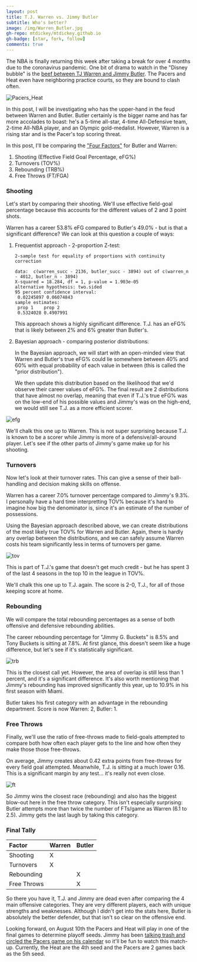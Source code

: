 ```yaml
---
layout: post
title: T.J. Warren vs. Jimmy Butler
subtitle: Who's better?
image: /img/Warren_Butler.jpg
gh-repo: mtdickey/mtdickey.github.io
gh-badge: [star, fork, follow]
comments: true
---
```


The NBA is finally returning this week after taking a break for over 4 months due to the coronavirus pandemic.  One bit of drama to watch in the "Disney bubble" is the [beef between TJ Warren and Jimmy Butler](https://www.sbnation.com/nba/2020/1/8/21057795/jimmy-butler-vs-tj-warren-ejection-miami-heat-indiana-pacers-fight-trash-kisses).  The Pacers and Heat even have neighboring practice courts, so they are bound to clash often.

![Pacers_Heat](https://raw.githubusercontent.com/mtdickey/mtdickey.github.io/master/img/Pacers_Heat.jpg)

In this post, I will be investigating who has the upper-hand in the feud between Warren and Butler.  Butler certainly is the bigger name and has far more accolades to boast: he's a 5-time all-star, 4-time All-Defensive team, 2-time All-NBA player, and an Olympic gold-medalist.  However, Warren is a rising star and is the Pacer's top scoring threat.

In this post, I'll be comparing the ["Four Factors"](https://www.basketball-reference.com/about/factors.html) for Butler and Warren:
  1. Shooting (Effective Field Goal Percentage, eFG%)
  2. Turnovers (TOV%)
  3. Rebounding (TRB%)
  4. Free Throws (FT/FGA)

### Shooting

Let's start by comparing their shooting.  We'll use effective field-goal percentage because this accounts for the different values of 2 and 3 point shots.

Warren has a career 53.8% eFG compared to Butler's 49.0% - but is that a significant difference?  We can look at this question a couple of ways:

 1. Frequentist approach - 2-proportion Z-test:
    
	```
	2-sample test for equality of proportions with continuity correction
	
	data:  c(warren_succ - 2136, butler_succ - 3894) out of c(warren_n - 4012, butler_n - 3894)
	X-squared = 18.284, df = 1, p-value = 1.903e-05
	alternative hypothesis: two.sided
	95 percent confidence interval:
	 0.02245897 0.06074843
	sample estimates:
	 prop 1    prop 2 
	 0.5324028 0.4907991 
	```
	
	This approach shows a highly significant difference.  T.J. has an eFG% that is likely between 2% and 6% greater than Butler's.
	
 2. Bayesian approach - comparing posterior distributions:
	
	In the Bayesian approach, we will start with an open-minded view that Warren and Butler's true eFG% could lie somewhere between 40% and 60% with equal probability of each value in between (this is called the "prior distribution").
	
	We then update this distribution based on the likelihood that we'd observe their career values of eFG%.  The final result are 2 distributions that have almost no overlap, meaning that even if T.J.'s true eFG% was on the low-end of his possible values and Jimmy's was on the high-end, we would still see T.J. as a more efficient scorer.

![efg](https://raw.githubusercontent.com/mtdickey/mtdickey.github.io/master/img/Warren_Butler_efg.png)

We'll chalk this one up to Warren.  This is not super surprising because T.J. is known to be a scorer while Jimmy is more of a defensive/all-around player.  Let's see if the other parts of Jimmy's game make up for his shooting.

### Turnovers

Now let's look at their turnover rates.  This can give a sense of their ball-handling and decision making skills on offense.

Warren has a career 7.0% turnover percentage compared to Jimmy's 9.3%.  I personally have a hard time interpretting TOV% because it's hard to imagine how big the denominator is, since it's an estimate of the number of possessions.

Using the Bayesian approach described above, we can create distributions of the most likely true TOV% for Warren and Butler.  Again, there is hardly any overlap between the distributions, and we can safely assume Warren costs his team significantly less in terms of turnovers per game.

![tov](https://raw.githubusercontent.com/mtdickey/mtdickey.github.io/master/img/Warren_Butler_tov.png)

This is part of T.J.'s game that doesn't get much credit - but he has spent 3 of the last 4 seasons in the top 10 in the league in TOV%.  

We'll chalk this one up to T.J. again.  The score is 2-0, T.J., for all of those keeping score at home.

### Rebounding

We will compare the total rebounding percentages as a sense of both offensive and defensive rebounding abilities.

The career rebounding percentage for "Jimmy G. Buckets" is 8.5% and Tony Buckets is sitting at 7.8%.  At first glance, this doesn't seem like a huge difference, but let's see if it's statistically significant.

![trb](https://raw.githubusercontent.com/mtdickey/mtdickey.github.io/master/img/Warren_Butler_trb.png)

This is the closest call yet.  However, the area of overlap is still less than 1 percent, and it's a significant difference.  It's also worth mentioning that Jimmy's rebounding has improved significantly this year, up to 10.9% in his first season with Miami.

Butler takes his first category with an advantage in the rebounding department.  Score is now Warren: 2, Butler: 1.

### Free Throws

Finally, we'll use the ratio of free-throws made to field-goals attempted to compare both how often each player gets to the line and how often they make those those free-throws.

On average, Jimmy creates about 0.42 extra points from free-throws for every field goal attempted.  Meanwhile, T.J. is sitting at a much lower 0.16.  This is a significant margin by any test... it's really not even close.

![ft](https://raw.githubusercontent.com/mtdickey/mtdickey.github.io/master/img/Warren_Butler_ft.png)

So Jimmy wins the closest race (rebounding) and also has the biggest blow-out here in the free throw category.  This isn't especially surprising: Butler attempts more than twice the number of FTs/game as Warren (6.1 to 2.5).  Jimmy gets the last laugh by taking this category.

### Final Tally

|    Factor   | Warren | Butler |
| :---------- |:------ | :----- |
| Shooting    |   X    |        |
| Turnovers   |   X    |        |
| Rebounding  |        |    X   |
| Free Throws |        |    X   |



So there you have it, T.J. and Jimmy are dead even after comparing the 4 main offensive categories.  They are very different players, each with unique strengths and weaknesses.  Although I didn't get into the stats here, Butler is absolutely the better defender, but that isn't so clear on the offensive end.

Looking forward, on August 10th the Pacers and Heat will play in one of the final games to determine playoff seeds.  Jimmy has been [talking trash and circled the Pacers game on his calendar](https://twitter.com/SBNation/status/1215112067335774208) so it'll be fun to watch this match-up.  Currently, the Heat are the 4th seed and the Pacers are 2 games back as the 5th seed.